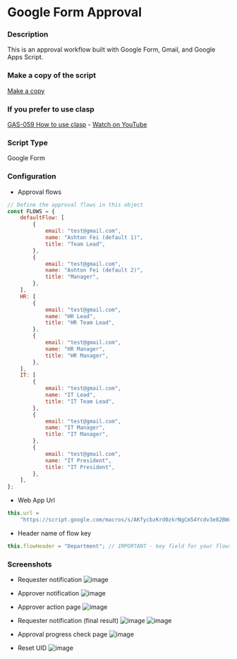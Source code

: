 # Google Form Approval

### Description

This is an approval workflow built with Google Form, Gmail, and Google Apps Script.

### Make a copy of the script

[Make a copy](https://docs.google.com/forms/d/10GCs_lLFg_kUnfLEAzjI6_W8YLhzugjc-G_lBPAUcIg/copy)

### If you prefer to use clasp

[GAS-059 How to use clasp](https://github.com/ashtonfei/google-apps-script-projects/tree/GAS-259) - [Watch on YouTube](https://youtu.be/V-oE2OyvTKM)

### Script Type

Google Form

### Configuration

- Approval flows

```javascript
// Define the approval flows in this object
const FLOWS = {
	defaultFlow: [
		{
			email: "test@gmail.com",
			name: "Ashton Fei (default 1)",
			title: "Team Lead",
		},
		{
			email: "test@gmail.com",
			name: "Ashton Fei (default 2)",
			title: "Manager",
		},
	],
	HR: [
		{
			email: "test@gmail.com",
			name: "HR Lead",
			title: "HR Team Lead",
		},
		{
			email: "test@gmail.com",
			name: "HR Manager",
			title: "HR Manager",
		},
	],
	IT: [
		{
			email: "test@gmail.com",
			name: "IT Lead",
			title: "IT Team Lead",
		},
		{
			email: "test@gmail.com",
			name: "IT Manager",
			title: "IT Manager",
		},
		{
			email: "test@gmail.com",
			name: "IT President",
			title: "IT President",
		},
	],
};
```

- Web App Url

```javascript
this.url =
	"https://script.google.com/macros/s/AKfycbzKrd0zkrNgCm54Ycdv3e82BWxe4r34zSx4iZ0nTMU_TuhApgY/exec"; // IMPORTANT - copy the web app url after deploy
```

- Header name of flow key

```javascript
this.flowHeader = "Department"; // IMPORTANT - key field for your flows
```

### Screenshots

- Requester notification
  ![image](https://user-images.githubusercontent.com/16481229/97604066-0b086880-1a48-11eb-8263-56a027cc7040.png)

- Approver notification
  ![image](https://user-images.githubusercontent.com/16481229/97604220-35f2bc80-1a48-11eb-85b7-2852af65846e.png)
- Approver action page
  ![image](https://user-images.githubusercontent.com/16481229/97604638-aef21400-1a48-11eb-8a05-98288cbe96e6.png)

- Requester notification (final result)
  ![image](https://user-images.githubusercontent.com/16481229/97604372-5f134d00-1a48-11eb-8b8f-84748c0764bb.png)
  ![image](https://user-images.githubusercontent.com/16481229/97605013-1ad47c80-1a49-11eb-9e30-ffec44331609.png)
- Approval progress check page
  ![image](https://user-images.githubusercontent.com/16481229/97605179-4c4d4800-1a49-11eb-8334-9591a4243890.png)

- Reset UID
  ![image](https://user-images.githubusercontent.com/16481229/97674096-e653d580-1ac7-11eb-8c12-e81c5d3150e2.png)

